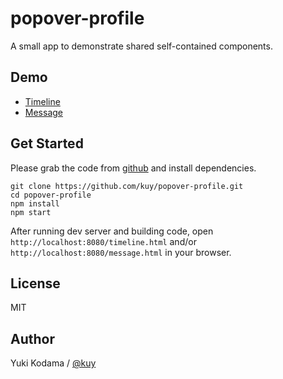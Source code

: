 # popover-profile

A small app to demonstrate shared self-contained components.

## Demo

+ [Timeline](http://kuy.github.io/popover-profile/timeline.html)
+ [Message](http://kuy.github.io/popover-profile/message.html)

## Get Started

Please grab the code from [github](https://github.com/kuy/popover-profile) and install dependencies.

```
git clone https://github.com/kuy/popover-profile.git
cd popover-profile
npm install
npm start
```

After running dev server and building code, open `http://localhost:8080/timeline.html` and/or `http://localhost:8080/message.html` in your browser.

## License

MIT

## Author

Yuki Kodama / [@kuy](https://twitter.com/kuy)
